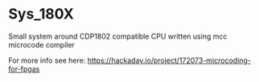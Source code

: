 # Sys_180X
 Small system around CDP1802 compatible CPU written using mcc microcode compiler
 
 For more info see here: https://hackaday.io/project/172073-microcoding-for-fpgas
 
